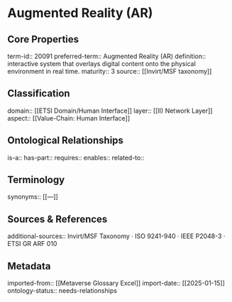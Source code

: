 # Augmented Reality (AR)

## Core Properties
term-id:: 20091
preferred-term:: Augmented Reality (AR)
definition:: interactive system that overlays digital content onto the physical environment in real time.
maturity:: 3
source:: [[Invirt/MSF taxonomy]]

## Classification
domain:: [[ETSI Domain/Human Interface]]
layer:: [[II) Network Layer]]
aspect:: [[Value-Chain: Human Interface]]

## Ontological Relationships
is-a:: 
has-part:: 
requires:: 
enables:: 
related-to:: 

## Terminology
synonyms:: [[—]]

## Sources & References
additional-sources:: Invirt/MSF Taxonomy · ISO 9241-940 · IEEE P2048-3 · ETSI GR ARF 010

## Metadata
imported-from:: [[Metaverse Glossary Excel]]
import-date:: [[2025-01-15]]
ontology-status:: needs-relationships